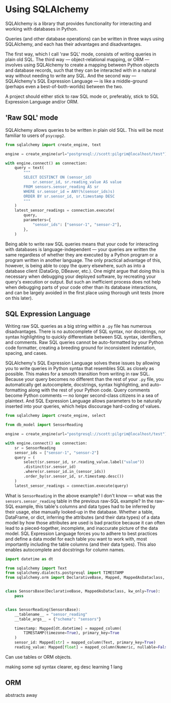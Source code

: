 # Using SQLAlchemy

SQLAlchemy is a library that provides functionality for interacting and working with databases in Python.

Queries (and other database operations) can be written in three ways using SQLAlchemy, and each has their advantages and disadvantages.

The first way, which I call 'raw SQL' mode, consists of writing queries in plain old SQL. The third way — object-relational mapping, or ORM — involves using SQLAlchemy to create a mapping between Python objects and database records, such that they can be interacted with in a natural way without needing to write any SQL. And the second way — SQLAlchemy's SQL Expression Language — is like a middle-ground (perhaps even a best-of-both-worlds) between the two.

A project should either stick to raw SQL mode or, preferably, stick to SQL Expression Language and/or ORM.

## 'Raw SQL' mode

SQLAlchemy allows queries to be written in plain old SQL. This will be most familiar to users of `psycopg2`.

```python
from sqlalchemy import create_engine, text

engine = create_engine(url="postgresql://scott:pilgrim@localhost/test")

with engine.connect() as connection:
    query = text(
        """
        SELECT DISTINCT ON (sensor_id)
            sr.sensor_id, sr.reading_value AS value
        FROM sensors.sensor_reading AS sr
        WHERE sr.sensor_id = ANY(%(sensor_ids)s)
        ORDER BY sr.sensor_id, sr.timestamp DESC
        """
    )
    latest_sensor_readings = connection.execute(
        query,
        parameters={
            "sensor_ids": ["sensor-1", "sensor-2"],
        },
    )
```

Being able to write raw SQL queries means that your code for interacting with databases is language-independent — your queries are written the same regardless of whether they are executed by a Python program or a program written in another language. The only practical advantage of this, however, is being able to copy the query elsewhere, such as into a database client (DataGrip, DBeaver, etc.). One might argue that doing this is necessary when debugging your deployed software, by recreating your query's execution or output. But such an inefficient process does not help when debugging parts of your code other than its database interactions, and can be largely avoided in the first place using thorough unit tests (more on this later).

## SQL Expression Language

Writing raw SQL queries as a big string within a `.py` file has numerous disadvantages. There is no autocomplete of SQL syntax, nor docstrings, nor syntax highlighting to quickly differentiate between SQL syntax, identifiers, and comments. Raw SQL queries cannot be auto-formatted by your Python code formatter, creating a breeding ground for inconsistent indentation, spacing, and cases.

SQLAlchemy's SQL Expression Language solves these issues by allowing you to write queries in Python syntax that resembles SQL as closely as possible. This makes for a smooth transition from writing in raw SQL. Because your query becomes no different than the rest of your `.py` file, you automatically get autocomplete, docstrings, syntax highlighting, and auto-formatting along with the rest of your Python code. Query comments become Python comments — no longer second-class citizens in a sea of plaintext. And SQL Expression Language allows parameters to be naturally inserted into your queries, which helps discourage hard-coding of values.

```python
from sqlalchemy import create_engine, select

from db_model import SensorReading

engine = create_engine(url="postgresql://scott:pilgrim@localhost/test")

with engine.connect() as connection:
    sr = SensorReading
    sensor_ids = ["sensor-1", "sensor-2"]
    query = (
        select(sr.sensor_id, sr.reading_value.label("value"))
        .distinct(sr.sensor_id)
        .where(sr.sensor_id.in_(sensor_ids))
        .order_by(sr.sensor_id, sr.timestamp.desc())
    )
    latest_sensor_readings = connection.execute(query)
```

What is `SensorReading` in the above example? I don't know — what was the `sensors.sensor_reading` table in the previous raw-SQL example? In the raw-SQL example, this table's columns and data types had to be inferred by their usage, else manually looked-up in the database. Whether a table, DataFrame, or dict, inferring the attributes (and their data types) of a data model by how those attributes are used is bad practice because it can often lead to a pieced-together, incomplete, and inaccurate picture of the data model. SQL Expression Language forces you to adhere to best practices and define a data model for each table you want to work with, most importantly including the table columns (and their data types). This also enables autocomplete and docstrings for column names.

```python
import datetime as dt

from sqlalchemy import Text
from sqlalchemy.dialects.postgresql import TIMESTAMP
from sqlalchemy.orm import DeclarativeBase, Mapped, MappedAsDataclass, mapped_column


class SensorsBase(DeclarativeBase, MappedAsDataclass, kw_only=True):
    pass


class SensorReading(SensorsBase):
    __tablename__ = "sensor_reading"
    __table_args__ = {"schema": "sensors"}

    timestamp: Mapped[dt.datetime] = mapped_column(
        TIMESTAMP(timezone=True), primary_key=True
    )
    sensor_id: Mapped[str] = mapped_column(Text, primary_key=True)
    reading_value: Mapped[float] = mapped_column(Numeric, nullable=False)
```



Can use tables or ORM objects.

making some sql syntax clearer, eg desc
learning 1 lang

## ORM

abstracts away
